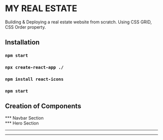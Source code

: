 # MY REAL ESTATE

Building & Deploying a real estate website from scratch.
Using CSS GRID, CSS Order property.

## Installation

### `npm start`
### `npx create-react-app ./`
### `npm install react-icons`
### `npm start`

## Creation of Components

*** Navbar Section  
*** Hero Section
***
***





